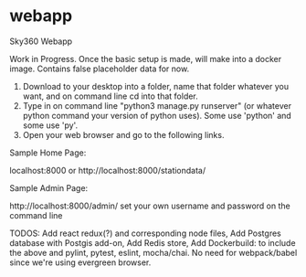 # webapp
Sky360 Webapp

Work in Progress. Once the basic setup is made, will make into a docker image. Contains false placeholder data for now. 

1. Download to your desktop into a folder, name that folder whatever you want, and on command line cd into that folder. 
2. Type in on command line "python3 manage.py runserver" (or whatever python command your version of python uses). Some use 'python' and some use 'py'.
3. Open your web browser and go to the following links.



Sample Home Page:

localhost:8000 or 
http://localhost:8000/stationdata/


Sample Admin Page:

http://localhost:8000/admin/
set your own username and password on the command line

TODOS:
Add react redux(?) and corresponding node files,
Add Postgres database with Postgis add-on,
Add Redis store,
Add Dockerbuild: to include the above and pylint, pytest, eslint, mocha/chai. No need for webpack/babel since we're using evergreen browser.

